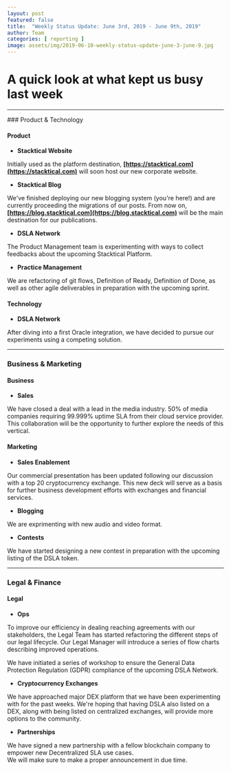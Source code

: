 ```yaml
---
layout: post
featured: false
title:  "Weekly Status Update: June 3rd, 2019 - June 9th, 2019"
author: Team
categories: [ reporting ]
image: assets/img/2019-06-10-weekly-status-update-june-3-june-9.jpg
---
```


# A quick look at what kept us busy last week
<hr />
### Product & Technology

#### Product

* **Stacktical Website**   

Initially used as the platform destination, **[https://stacktical.com](https://stacktical.com)** will soon host our new corporate website.

* **Stacktical Blog**  

We've finished deploying our new blogging system (you're here!) and are currently proceeding the migrations of our posts.
From now on, **[https://blog.stacktical.com](https://blog.stacktical.com)** will be the main destination for our publications.

* **DSLA Network**  

The Product Management team is experimenting with ways to collect feedbacks about the upcoming Stacktical Platform.

* **Practice Management**  

We are refactoring of git flows, Definition of Ready, Definition of Done, as well as other agile deliverables in preparation with the upcoming sprint.

#### Technology  

* **DSLA Network**  

After diving into a first Oracle integration, we have decided to pursue our experiments using a competing solution.

<hr />

### Business & Marketing

#### Business

* **Sales**  

We have closed a deal with a lead in the media industry. 50% of media companies requiring 99.999% uptime SLA from their cloud service provider. This collaboration will be the opportunity to further explore the needs of this vertical.

#### Marketing

* **Sales Enablement**  

Our commercial presentation has been updated following our discussion with a top 20 cryptocurrency exchange.
This new deck will serve as a basis for further business development efforts with exchanges and financial services.

* **Blogging**  

We are exprimenting with new audio and video format.

* **Contests**  

We have started designing a new contest in preparation with the upcoming listing of the DSLA token.

<hr />

### Legal & Finance

#### Legal

* **Ops**  

To improve our efficiency in dealing reaching agreements with our stakeholders, the Legal Team has started refactoring the different steps of our legal lifecycle. Our Legal Manager will introduce a series of flow charts describing improved operations.

We have initiated a series of workshop to ensure the General Data Protection Regulation (GDPR) compliance of the upcoming DSLA Network. 

* **Cryptocurrency Exchanges**  

We have approached major DEX platform that we have been experimenting with for the past weeks. We're hoping that having DSLA also listed on a DEX, along with being listed on centralized exchanges, will provide more options to the community.

* **Partnerships**  

We have signed a new partnership with a fellow blockchain company to empower new Decentralized SLA use cases.  
We will make sure to make a proper announcement in due time.
